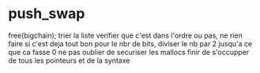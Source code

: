 # push_swap
free(bigchain);
trier la liste
verifier que c'est dans l'ordre ou pas, ne rien faire si c'est deja tout bon
pour le nbr de bits, diviser le nb par 2 jusqu'a ce que ca fasse 0
ne pas oublier de securiser les mallocs
finir de s'occupper de tous les pointeurs et de la syntaxe 
